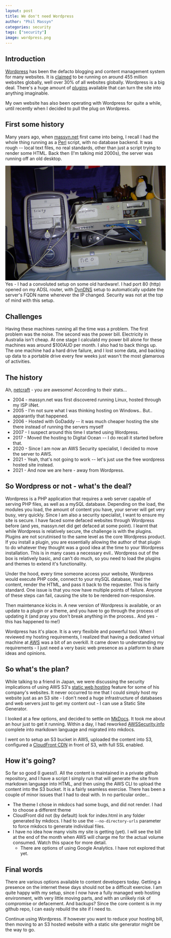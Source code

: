 ```yaml
---
layout: post
title: We don't need Wordpress
author: "Phil Massyn"
categories: security
tags: ["security"]
image: wordpress.png
---
```


## Introduction
[Wordpress](https://wordpress.com) has been the defacto blogging and content management system for many websites.  It is [claimed](https://techjury.net/blog/percentage-of-wordpress-websites/#gref) to be running on around 455 million websites globally, well over 30% of all websites globally.  Wordpress is a big deal. There's a huge amount of [plugins](https://en-au.wordpress.org/plugins/) available that can turn the site into anything imaginable.

My own website has also been operating with Wordpress for quite a while, until recently when I decided to pull the plug on Wordpress.

## First some history

Many years ago, when [massyn.net](https://www.massyn.net) first came into being, I recall I had the whole thing running as a [Perl](https://www.perl.org/) script, with no database backend.  It was rough -- local text files, no real standards, other than just a script trying to render some HTML.  Back then (I'm talking mid 2000s), the server was running off an old desktop.

![Old setup](/assets/img/2004-computer-setup.png)
Yes - I had a convoluted setup on some old hardware!.  I had port 80 (http) opened on my ADSL router, with [DynDNS](https://account.dyn.com/) setup to automatically update the server's FQDN name whenever the IP changed.  Security was not at the top of mind with this setup.

## Challenges

Having these machines running all the time was a problem.  The first problem was the noise.  The second was the power bill.  Electricity in Australia isn't cheap.  At one stage I calculatd my power bill alone for these machines was around $100AUD per month.  I also had to back things up.  The one machine had a hard drive failure, and I lost some data, and backing up data to a portable drive every few weeks just wasn't the most glamarous of activities.

## The history

Ah, [netcraft](https://sitereport.netcraft.com/?url=www.massyn.net) - you are awesome!  According to their stats...

* 2004 - massyn.net was first discovered running Linux, hosted through my ISP iiNet.
* 2005 - I'm not sure what I was thinking hosting on Windows.. But.. apparantly that happened.
* 2006 - Hosted with GoDaddy -- it was much cheaper hosting the site there instead of running the servers myself
* 2007 - I suspect around this time I started using Wordpress.
* 2017 - Moved the hosting to Digital Ocean -- I do recall it started before that.
* 2020 - Since I am now an AWS Security specialist, I decided to move the server to AWS.
* 2021 - Yeah, that's not going to work -- let's just use the free wordpress hosted site instead.
* 2021 - And now we are here - away from Wordpress.

## So Wordpress or not - what's the deal?

Wordpress is a PHP application that requires a web server capable of serving PHP files, as well as a mySQL database.  Depending on the load, the modules you load, the amount of content you have, your server will get very busy, very quickly.  Since I am also a security specialist, I want to ensure my site is secure.  I have faced some defaced websites through Wordpress before (and yes, massyn.net did get defaced at some point).  I learnt that while Wordpress is relatively secure, the challenge is with the plugins.  Plugins are not scrutinised to the same level as the core Wordpress product.  If you install a plugin, you are essentially allowing the author of that plugin to do whatever they thought was a good idea at the time to your Wordpress installation.  This is in many cases a necessary evil.. Wordpress out of the box is relatively basic, and can't do much, so you need to load the plugins and themes to extend it's functionality.

Under the hood, every time someone access your website, Wordpress would execute PHP code, connect to your mySQL database, read the content, render the HTML, and pass it back to the requester.  This is fairly standard.  One issue is that you now have multiple points of failure. Anyone of these steps can fail, causing the site to be rendered non-responsive.

Then maintenance kicks in.  A new version of Wordpress is available, or an update to a plugin or a theme, and you have to go through the process of updating it (and pray you don't break anything in the process.. And yes - this has happened to me!)

Wordpress has it's place.  It is a very flexibile and powerful tool.  When I reviewed my hosting requirements, I realized that having a dedicated virtual machine at [AWS](https://aws.amazon.com) was a bit of an overkill.  It came down to understanding my requirements - I just need a very basic web presence as a platform to share ideas and opinions.

## So what's the plan?

While talking to a friend in Japan, we were discussing the security implications of using AWS S3's [static web hosting](https://docs.aws.amazon.com/AmazonS3/latest/userguide/WebsiteHosting.html) feature for some of his company's websites.  It never occurred to me that I could simply host my website just as an S3 site - I don't need a huge infrastructure of databases and web servers just to get my content out - I can use a Static Site Generator.

I looked at a few options, and decided to settle on [MkDocs](https://www.mkdocs.org).  It took me about an hour just to get it running.  Within a day, I had reworked [AWSSecurity.info](https://www.awssecurity.info) complete into markdown language and migrated into mkdocs.

I went on to setup an S3 bucket in AWS, uploaded the content into S3, configured a [CloudFront CDN](https://aws.amazon.com/cloudfront/) in front of S3, with full SSL enabled.

## How it's going?

So far so good (I guess!).  All the content is maintained in a private github repository, and I have a script I simply run that will generate the site from markdown language into HTML, and then using the AWS CLI to upload the content into the S3 bucket.  It is a fairly seamless exercise.  There has been a couple of minor issues that I had to deal with.  In no particular order...

* The theme I chose in mkdocs had some bugs, and did not render.  I had to choose a different theme
* CloudFront did not (by default) look for index.html in any folder generated by mkdocs.  I had to use the ```--no-directory-urls``` parameter to force mkdocs to generate individual files.
* I have no idea how many visits my site is getting (yet).  I will see the bill at the end of the month when AWS will charge me for the actual volume consumed.  Watch this space for more detail.
   * There are options of using Google Analytics.  I have not explored that yet.

## Final words

There are various options available to content developers today.  Getting a presence on the internet these days should not be a difficult exercise.  I am quite happy with my setup, since I now have a fully managed web hosting environment, with very little moving parts, and with an unlikely risk of compromise or defacement.  And backups?  Since the core content is in my github repo, I can easly rebuild the site if I need to.

Continue using Wordpress.  If however you want to reduce your hosting bill, then moving to an S3 hosted website with a static site generator might be the way to go.

